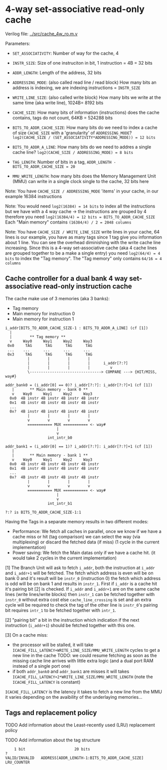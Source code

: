 # 4-way set-associative read-only cache

Verilog file: [../src/cache_4w_ro.m.v](../src/cache_4w_ro.m.v)


Parameters:
- `SET_ASSOCIATIVITY`: Number of way for the cache, 4
- `INSTR_SIZE`: Size of one instruciton in bit, 1 instruction = 4B = 32 bits
- `ADDR_LENGTH`: Length of the address, 32 bits
- `ADDRESSING_MODE`: (also called read line / read block)
  How many bits an address is indexing, we are indexing instructions = `INSTR_SIZE`
- `WRITE_LINE_SIZE`: (also called write block)
  How many bits we write at the same time (aka write line), 1024B= 8192 bits
- `CACHE_SIZE`: How many bits of information (instructions) does the cache
  contains, tags do not count, 64KB = 524288 bits
- `BITS_TO_ADDR_CACHE_SIZE`: How many bits do we need to index a cache of size
  `CACHE_SIZE` with a 'granularity' of `ADDRESSING_MODE`?
  `log2(CACHE_SIZE / (SET_ASSOCIATIVITY*ADDRESSING_MODE)) = 12 bits`

- `BITS_TO_ADDR_A_LINE`: How many bits do we need to addres a single cache line?
  `log2(CACHE_SIZE / ADDRESSING_MODE) = 8 bits`

- `TAG_LENGTH`: Number of bits in a tag, `ADDR_LENGTH - BITS_TO_ADDR_CACHE_SIZE = 20`
- `MMU_WRITE_LENGTH`: how many bits does the Memory Management Unit (MMU) can
  write in a single clock single to the cache, 32 bits here

Note: You have `CACHE_SIZE / ADDRESSING_MODE` 'items' in your cache, in our
  example 16384 instructions

Note: You would need `log2(16384) = 14 bits` to index all the instructions
  but we have with a 4 way cache -> the instructions are grouped by 4 therefore
  you need `log2(16384/4) = 12 bits = BITS_TO_ADDR_CACHE_SIZE`
  Each "Main memory" contains `(16384/4) / 2 = 2048 columns`

Note: You have `CACHE_SIZE / WRITE_LINE_SIZE` write lines in your cache,
  64 lines is our example, you have as many tags since 1 tag give you
  information about 1 line. You can see the overhead diminishing with the write
  cache line increasing. Since this is a 4-way set-associative cache (aka 4
  cache lines are grouped together to be a make a single entry) you need
  `log2(64/4) = 4 bits` to index the "Tag memory".
  The "Tag memory" only contains `64/16 = 4 columns`


## Cache controller for a dual bank 4 way set-associative read-only instruction cache

The cache make use of 3 memories (aka 3 banks):
- Tag memory
- Main memory for instruction 0
- Main memory for instruction 1

```
i_addr[BITS_TO_ADDR_CACHE_SIZE-1 : BITS_TO_ADDR_A_LINE] (cf [1])
  |
  |        ** Tag memory **
  v     Way0     Way1     Way2     Way3
 0x0     TAG      TAG      TAG      TAG
 ...    ...      ...      ...      ...
 0x3     TAG      TAG      TAG      TAG
          |        |        |        |
          |        |        |        |      i_addr[?:?]
          |        |        |        |         v
          \--------------------------------> COMPARE ---> {HIT/MISS, way#}

addr_bank0 = (i_addr[0] == 0)? i_addr[?:?]: i_addr[?:?]+1 (cf [1])
   |       ** Main memory - bank 0 **
   v    Way0     Way1     Way2     Way3
  0x0  4B instr 4B instr 4B instr 4B instr
  0x1  4B instr 4B instr 4B instr 4B instr
  ...
  0x?  4B instr 4B instr 4B instr 4B instr
          |        |        |        |
          v        v        v        v
          =========== MUX =========== <- way#
                       |
                       v
                   int_intr_b0

addr_bank1 = (i_addr[0] == 1)? i_addr[?:?]: i_addr[?:?]+1 (cf [1])
   |
   |       ** Main memory - bank 1 **
   v    Way0     Way1     Way2     Way3
  0x0  4B instr 4B instr 4B instr 4B instr
  0x1  4B instr 4B instr 4B instr 4B instr
  ...
  0x?  4B instr 4B instr 4B instr 4B instr
          |        |        |        |
          v        v        v        v
          =========== MUX =========== <- way#
                       |
                       v
                   int_intr_b1

?:? is BITS_TO_ADDR_CACHE_SIZE-1:1
```

Having the Tags in a separate memory results in two different modes:
- Performance: We fetch all caches in parallel, once we know if we have a cache
  miss or hit (tag comparison) we can select the way (via multiplexing) or
  discard the fetched data (if miss) (1 cycle in the current implementation)
- Power saving: We fetch the Main datas only if we have a cache hit. (it would
  take 2 cycles in the current implementation)

[1] The Branch Unit will ask to fetch `i_addr`, both the instruction at `i_addr`
and `i_addr+1` will be fetched. The fetch which address is even will be on bank
0 and it's result will be `instr_0` (instruction 0) the fetch which address is
odd will be on bank 1 and results in `instr_1`.
First if `i_addr` is a cache hit it's pairing bit [2] is checked.
If `i_addr` and `i_addr+1` are on the same cache lines (write lines/write
blocks) then `instr_1` can be fetched together with `instr_0` without extra cost
else `cache_line_crossing` is set and an extra cycle will be required to check
the tag of the other line is `instr_0`'s pairing bit requires `intr_1` to be
fetched together with `intr_1`.

[2] "pairing bit" a bit in the instruction which indication if the next
inxtruction (`i_addr+1`) should be fetched together with this one.

[3] On a cache miss:
- the processor will be stalled, it will take
  `ICACHE_FILL_LATENCY+WRITE_LINE_SIZE/MMU_WRITE_LENGTH` cycles to get a new line
  in the cache
TODO: we could resume fetching as soon as the missing cache line arrives with
little extra logic (and a dual port RAM instead of a single port one)
- if both `addr_bank0` and `addr_bank1` are misses it will takes
  `ICACHE_FILL_LATENCY+2*WRITE_LINE_SIZE/MMU_WRITE_LENGTH` (note the
  `ICACHE_FILL_LATENCY` is constant)

`ICACHE_FILL_LATENCY` is the latency it takes to fetch a new line from the MMU it
varies depending on the avaibility of the underlaying memories...

## Tags and replacement policy
TODO Add information about the Least-recently used (LRU) replacement policy

TODO Add information about the tag structure
```
    1 bit                      20 bits                                ?
VALID/INVALID   ADDRESS[ADDR_LENGTH-1:BITS_TO_ADDR_CACHE_SIZE]   LRU_COUNTER
```
